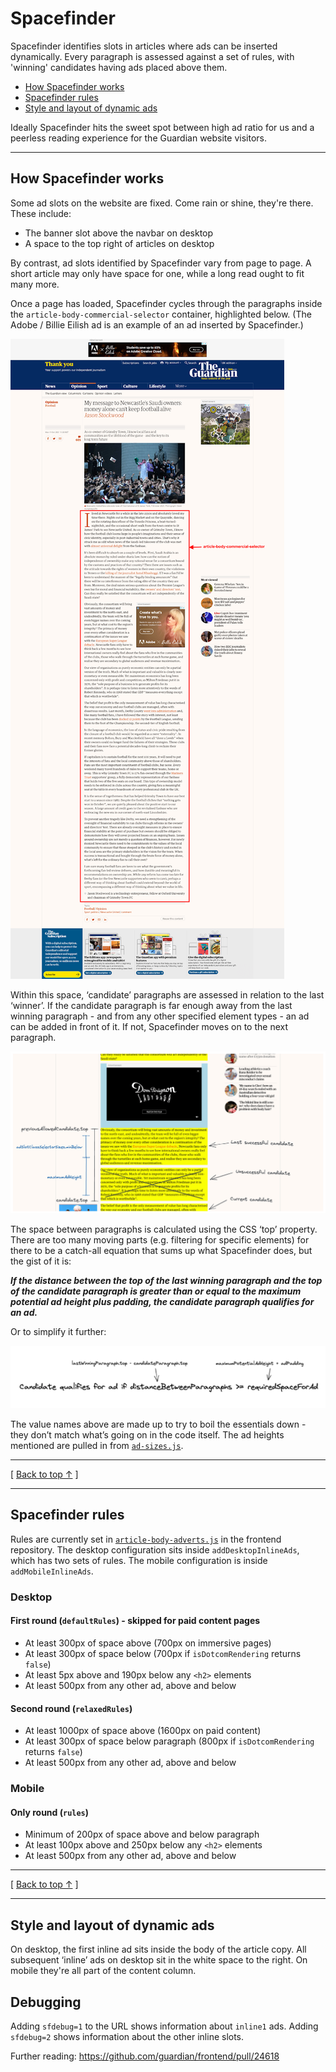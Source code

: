 # Spacefinder

Spacefinder identifies slots in articles where ads can be inserted dynamically. Every paragraph is assessed against a set of rules, with 'winning' candidates having ads placed above them.

- [How Spacefinder works](#how-spacefinder-works)
- [Spacefinder rules](#spacefinder-rules)
- [Style and layout of dynamic ads](#style-and-layout-of-dynamic-ads)

Ideally Spacefinder hits the sweet spot between high ad ratio for us and a peerless reading experience for the Guardian website visitors.

---

## How Spacefinder works

Some ad slots on the website are fixed. Come rain or shine, they're there. These include:

- The banner slot above the navbar on desktop
- A space to the top right of articles on desktop

By contrast, ad slots identified by Spacefinder vary from page to page. A short article may only have space for one, while a long read ought to fit many more.

Once a page has loaded, Spacefinder cycles through the paragraphs inside the `article-body-commercial-selector` container, highlighted below. (The Adobe / Billie Eilish ad is an example of an ad inserted by Spacefinder.)

![Article body section of a Guardian article](spacefinder-article-body-example.png)

Within this space, ‘candidate’ paragraphs are assessed in relation to the last ‘winner’. If the candidate paragraph is far enough away from the last winning paragraph - and from any other specified element types - an ad can be added in front of it. If not, Spacefinder moves on to the next paragraph.

![Visual explainer of how Spacefinder tests for ad slots](spacefinder-process-visualised.png)

The space between paragraphs is calculated using the CSS ‘top’ property. There are too many moving parts (e.g. filtering for specific elements) for there to be a catch-all equation that sums up what Spacefinder does, but the gist of it is:

***If the distance between the top of the last winning paragraph and the top of the candidate paragraph is greater than or equal to the maximum potential ad height plus padding, the candidate paragraph qualifies for an ad.***

Or to simplify it further:

![Pseudo equation explaining Spacefinder logic in a nutshell](spacefinder-equation.png)

The value names above are made up to try to boil the essentials down - they don’t match what’s going on in the code itself. The ad heights mentioned are pulled in from [`ad-sizes.js`][].

[`ad-sizes.js`]: https://github.com/guardian/commercial-core/blob/main/src/ad-sizes.ts

---

[ [Back to top &uarr;](#spacefinder) ]

---

## Spacefinder rules

Rules are currently set in [`article-body-adverts.js`][] in the frontend repository. The desktop configuration sits inside `addDesktopInlineAds`, which has two sets of rules. The mobile configuration is inside `addMobileInlineAds`.

[`article-body-adverts.js`]: https://github.com/guardian/frontend/blob/main/static/src/javascripts/projects/commercial/modules/article-body-adverts.js

### Desktop

#### First round (`defaultRules`) - skipped for paid content pages

- At least 300px of space above (700px on immersive pages)
- At least 300px of space below (700px if `isDotcomRendering` returns `false`)
- At least 5px above and 190px below any `<h2>` elements
- At least 500px from any other ad, above and below

#### Second round (`relaxedRules`)

- At least 1000px of space above (1600px on paid content)
- At least 300px of space below paragraph (800px if `isDotcomRendering` returns `false`)
- At least 500px from any other ad, above and below

### Mobile

#### Only round (`rules`)

- Minimum of 200px of space above and below paragraph
- At least 100px above and 250px below any `<h2>` elements
- At least 500px from any other ad, above and below

---

[ [Back to top &uarr;](#spacefinder) ]

---

## Style and layout of dynamic ads

On desktop, the first inline ad sits inside the body of the article copy. All subsequent ‘inline’ ads on desktop sit in the white space to the right. On mobile they're all part of the content column.


## Debugging

Adding `sfdebug=1` to the URL shows information about `inline1` ads. Adding `sfdebug=2` shows information about the other inline slots.

Further reading: https://github.com/guardian/frontend/pull/24618
